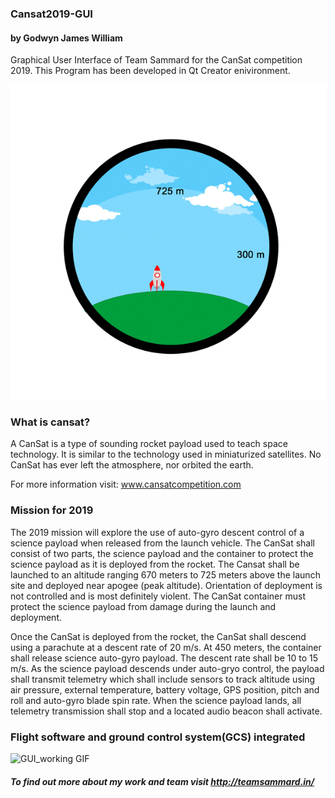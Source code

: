 ### Cansat2019-GUI
#### by Godwyn James William
Graphical User Interface of Team Sammard for the CanSat competition 2019. 
This Program has been developed in Qt Creator enivironment.

![Sammard GIF](Sammard.gif)


### What is cansat?

A CanSat is a type of sounding rocket payload used to teach space technology. It is similar to the technology used in miniaturized satellites. No CanSat has ever left the atmosphere, nor orbited the earth. 

For more information visit: www.cansatcompetition.com

### Mission for 2019
The 2019 mission will explore the use of auto-gyro descent control of a science payload when
released from the launch vehicle. The CanSat shall consist of two parts, the science payload
and the container to protect the science payload as it is deployed from the rocket.
The Cansat shall be launched to an altitude ranging 670 meters to 725 meters above the
launch site and deployed near apogee (peak altitude). Orientation of deployment is not
controlled and is most definitely violent. The CanSat container must protect the science
payload from damage during the launch and deployment.

Once the CanSat is deployed from the rocket, the CanSat shall descend using a parachute at
a descent rate of 20 m/s. At 450 meters, the container shall release science auto-gyro
payload. The descent rate shall be 10 to 15 m/s. As the science payload descends under
auto-gryo control, the payload shall transmit telemetry which shall include sensors to track
altitude using air pressure, external temperature, battery voltage, GPS position, pitch and roll
and auto-gyro blade spin rate. When the science payload lands, all telemetry transmission
shall stop and a located audio beacon shall activate.

### Flight software and ground control system(GCS) integrated
![GUI_working GIF](GUI_working.gif)

##### To find out more about my work and team visit http://teamsammard.in/
